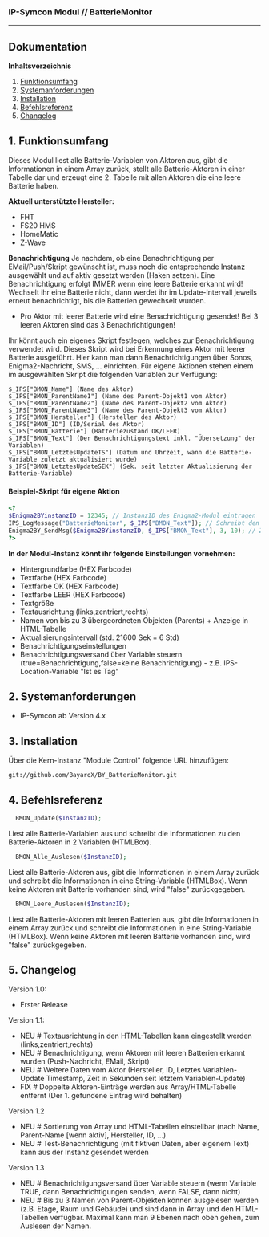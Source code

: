 ### IP-Symcon Modul // BatterieMonitor
---

## Dokumentation

**Inhaltsverzeichnis**

1. [Funktionsumfang](#1-funktionsumfang) 
2. [Systemanforderungen](#2-systemanforderungen)
3. [Installation](#3-installation)
4. [Befehlsreferenz](#4-befehlsreferenz)
5. [Changelog](#5-changelog) 

## 1. Funktionsumfang
Dieses Modul liest alle Batterie-Variablen von Aktoren aus, gibt die Informationen in einem Array zurück, stellt alle
Batterie-Aktoren in einer Tabelle dar und erzeugt eine 2. Tabelle mit allen Aktoren die eine leere Batterie haben.

**Aktuell unterstützte Hersteller:**
- FHT
- FS20 HMS
- HomeMatic
- Z-Wave

**Benachrichtigung**
Je nachdem, ob eine Benachrichtigung per EMail/Push/Skript gewünscht ist, muss noch die entsprechende Instanz ausgewählt und auf aktiv
gesetzt werden (Haken setzen). Eine Benachrichtigung erfolgt IMMER wenn eine leere Batterie erkannt wird! Wechselt ihr eine Batterie nicht,
dann werdet ihr im Update-Intervall jeweils erneut benachrichtigt, bis die Batterien gewechselt wurden.
- Pro Aktor mit leerer Batterie wird eine Benachrichtigung gesendet! Bei 3 leeren Aktoren sind das 3 Benachrichtigungen!

Ihr könnt auch ein eigenes Skript festlegen, welches zur Benachrichtigung verwendet wird. Dieses Skript wird bei Erkennung eines Aktor mit
leerer Batterie ausgeführt. Hier kann man dann Benachrichtigungen über Sonos, Enigma2-Nachricht, SMS, ... einrichten.
Für eigene Aktionen stehen einem im ausgewählten Skript die folgenden Variablen zur Verfügung:
```
$_IPS["BMON_Name"] (Name des Aktor)
$_IPS["BMON_ParentName1"] (Name des Parent-Objekt1 vom Aktor)
$_IPS["BMON_ParentName2"] (Name des Parent-Objekt2 vom Aktor)
$_IPS["BMON_ParentName3"] (Name des Parent-Objekt3 vom Aktor)
$_IPS["BMON_Hersteller"] (Hersteller des Aktor)
$_IPS["BMON_ID"] (ID/Serial des Aktor)
$_IPS["BMON_Batterie"] (Batteriezustand OK/LEER)
$_IPS["BMON_Text"] (Der Benachrichtigungstext inkl. "Übersetzung" der Variablen)
$_IPS["BMON_LetztesUpdateTS"] (Datum und Uhrzeit, wann die Batterie-Variable zuletzt aktualisiert wurde)
$_IPS["BMON_LetztesUpdateSEK"] (Sek. seit letzter Aktualisierung der Batterie-Variable)
```

#### Beispiel-Skript für eigene Aktion
```php
<?
$Enigma2BYinstanzID = 12345; // InstanzID des Enigma2-Modul eintragen
IPS_LogMessage("BatterieMonitor", $_IPS["BMON_Text"]); // Schreibt den Text ins IPS-Log (zu sehen im Meldungen-Fenster in der IPS-Console)
Enigma2BY_SendMsg($Enigma2BYinstanzID, $_IPS["BMON_Text"], 3, 10); // Zeigt 10 Sekunden lang eine Alarm-Nachricht über einen Enigma2-Receiver an
?>
```

**In der Modul-Instanz könnt ihr folgende Einstellungen vornehmen:**
- Hintergrundfarbe (HEX Farbcode)
- Textfarbe (HEX Farbcode)
- Textfarbe OK (HEX Farbcode)
- Textfarbe LEER (HEX Farbcode)
- Textgröße
- Textausrichtung (links,zentriert,rechts)
- Namen von bis zu 3 übergeordneten Objekten (Parents) + Anzeige in HTML-Tabelle
- Aktualisierungsintervall (std. 21600 Sek = 6 Std)
- Benachrichtigungseinstellungen
- Benachrichtigungsversand über Variable steuern (true=Benachrichtigung,false=keine Benachrichtigung) - z.B. IPS-Location-Variable "Ist es Tag"


## 2. Systemanforderungen
- IP-Symcon ab Version 4.x

## 3. Installation
Über die Kern-Instanz "Module Control" folgende URL hinzufügen:

`git://github.com/BayaroX/BY_BatterieMonitor.git`


## 4. Befehlsreferenz
```php
  BMON_Update($InstanzID);
```
Liest alle Batterie-Variablen aus und schreibt die Informationen zu den Batterie-Aktoren in 2 Variablen (HTMLBox).

```php
  BMON_Alle_Auslesen($InstanzID);
```
Liest alle Batterie-Aktoren aus, gibt die Informationen in einem Array zurück und schreibt die Informationen in
eine String-Variable (HTMLBox). Wenn keine Aktoren mit Batterie vorhanden sind, wird "false" zurückgegeben.

```php
  BMON_Leere_Auslesen($InstanzID);
```
Liest alle Batterie-Aktoren mit leeren Batterien aus, gibt die Informationen in einem Array zurück und schreibt
die Informationen in eine String-Variable (HTMLBox). Wenn keine Aktoren mit leeren Batterie vorhanden sind,
wird "false" zurückgegeben.


## 5. Changelog
Version 1.0:
  - Erster Release
  
Version 1.1:
  - NEU # Textausrichtung in den HTML-Tabellen kann eingestellt werden (links,zentriert,rechts)
  - NEU # Benachrichtigung, wenn Aktoren mit leeren Batterien erkannt wurden (Push-Nachricht, EMail, Skript)
  - NEU # Weitere Daten vom Aktor (Hersteller, ID, Letztes Variablen-Update Timestamp, Zeit in Sekunden seit letztem Variablen-Update)
  - FIX # Doppelte Aktoren-Einträge werden aus Array/HTML-Tabelle entfernt (Der 1. gefundene Eintrag wird behalten)
  
Version 1.2
  - NEU # Sortierung von Array und HTML-Tabellen einstellbar (nach Name, Parent-Name [wenn aktiv], Hersteller, ID, ...)
  - NEU # Test-Benachrichtigung (mit fiktiven Daten, aber eigenem Text) kann aus der Instanz gesendet werden

Version 1.3
  - NEU # Benachrichtigungsversand über Variable steuern (wenn Variable TRUE, dann Benachrichtigungen senden, wenn FALSE, dann nicht)
  - NEU # Bis zu 3 Namen von Parent-Objekten können ausgelesen werden (z.B. Etage, Raum und Gebäude) und sind dann in Array und
          den HTML-Tabellen verfügbar. Maximal kann man 9 Ebenen nach oben gehen, zum Auslesen der Namen.
